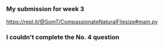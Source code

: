 ### My submission for week 3

https://repl.it/@SomT/CompassionateNaturalFilesize#main.py

### I couldn't complete the No. 4 question 

